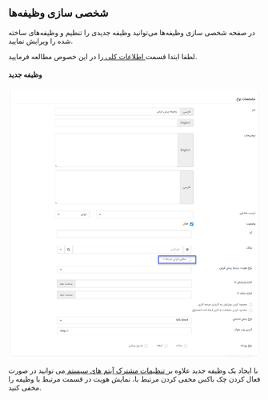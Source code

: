 ## شخصی سازی وظیفه‌ها

در صفحه شخصی سازی وظیفه‌ها می‌توانید وظیفه جدیدی را تنظیم و وظیفه‌های ساخته شده را ویرایش نمایید.
 
 لطفا ابتدا قسمت[ اطلاعات کلی ](https://github.com/1stco/PayamGostarDocs/blob/master/help2.5.4/Settings/Personalization-crm/Overview/General-information/General-information.md) را در این خصوص مطالعه فرمایید.


#### وظیفه جدید

![](1.png)



با ایجاد یک وظیفه جدید علاوه بر[ تنظیمات مشترک آیتم های سیستم  ](https://github.com/1stco/PayamGostarDocs/blob/master/help%202.5.4/Settings/Personalization-crm/Overview/General-information/Shared-information-of-system%20items/Shared-information-of-system%20items.md)می توانید در صورت فعال کردن چک باکس مخفی کردن مرتبط با،  نمایش هویت در قسمت مرتبط با وظیفه را مخفی کنید.







